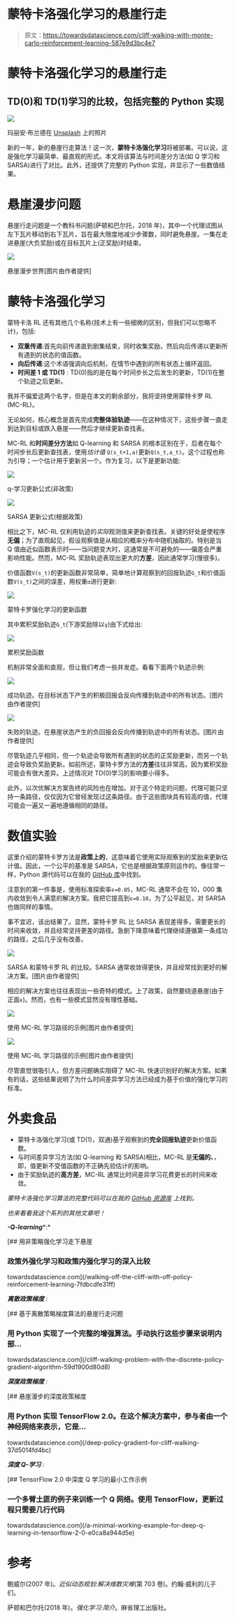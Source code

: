 # 蒙特卡洛强化学习的悬崖行走

> 原文：<https://towardsdatascience.com/cliff-walking-with-monte-carlo-reinforcement-learning-587e9d3bc4e7>

# 蒙特卡洛强化学习的悬崖行走

## TD(0)和 TD(1)学习的比较，包括完整的 Python 实现

![](img/f433224e009019d302326bb06dcac8b2.png)

玛丽安·布兰德在 [Unsplash](https://unsplash.com?utm_source=medium&utm_medium=referral) 上的照片

新的一年，新的悬崖行走算法！这一次，**蒙特卡洛强化学习**将被部署。可以说，这是强化学习最简单、最直观的形式。本文将该算法与时间差分方法(如 Q 学习和 SARSA)进行了对比。此外，还提供了完整的 Python 实现，并显示了一些数值结果。

# 悬崖漫步问题

悬崖行走问题是一个教科书问题(萨顿和巴尔托，2018 年)，其中一个代理试图从左下瓦片移动到右下瓦片，旨在最大限度地减少步骤数，同时避免悬崖。一集在走进悬崖(大负奖励)或在目标瓦片上(正奖励)时结束。

![](img/5f4d13cbe56bfec804201001f9a70090.png)

悬崖漫步世界[图片由作者提供]

# 蒙特卡洛强化学习

蒙特卡洛 RL 还有其他几个名称(技术上有一些细微的区别，但我们可以忽略不计)，包括:

*   **双重传递**:首先向前传递直到剧集结束，同时收集奖励，然后向后传递以更新所有遇到的状态的值函数。
*   **向后传递**:这个术语强调向后机制，在情节中遇到的所有状态上循环返回。
*   **时间差 1 或 TD(1)** : TD(0)指的是在每个时间步长之后发生的更新，TD(1)在整个轨迹之后更新。

我并不偏爱这两个名字，但是在本文的剩余部分，我将坚持使用蒙特卡罗 RL (MC-RL)。

无论如何，核心概念是首先完成**完整体验轨迹**——在这种情况下，这些步骤一直走到达到目标或跌入悬崖——然后才继续更新查找表。

MC-RL 和**时间差分方法**如 Q-learning 和 SARSA 的根本区别在于，后者在每个时间步长后更新查找表，使用*估计值* `Q(s_t+1,a)`更新`Q(s_t,a_t)`。这个过程也称为引导；一个估计用于更新另一个。作为复习，以下是更新功能:

![](img/e82094cf1c40316ac5ec008ad7e01aad.png)

q-学习更新公式(非政策)

![](img/d4ba4e1b3b5f87a254bdbae1060769bc.png)

SARSA 更新公式(根据政策)

相比之下，MC-RL 仅利用轨迹的*实际*观测值来更新查找表。关键的好处是使程序**无偏**；为了直观起见，假设观察值是从相应的概率分布中随机抽取的。特别是当 Q 值由近似函数表示时——当问题变大时，这通常是不可避免的——偏差会严重影响性能。然而，MC-RL 奖励轨迹表现出更大的**方差**，因此通常学习(慢很多)。

价值函数`V(s_t)`的更新函数非常简单，简单地计算观察到的回报轨迹`G_t`和价值函数`V(s_t)`之间的误差，用权重`α`进行更新:

![](img/5dfb1e806a1065b8257203e912436ce1.png)

蒙特卡罗强化学习的更新函数

其中累积奖励轨迹`G_t`(下游奖励除以`γ`)由下式给出:

![](img/63de12bd2010b98eacb3cabaea14e886.png)

累积奖励函数

机制非常全面和直观，但让我们考虑一些并发症。看看下面两个轨迹示例:

![](img/2999647ea1a4df4638a8f9be1086dc63.png)

成功轨迹。在目标状态下产生的积极回报会反向传播到轨迹中的所有状态。[图片由作者提供]

![](img/de41abc2be10ce8c9d27c2d3e81b06c0.png)

失败的轨迹。在悬崖状态产生的负回报会反向传播到轨迹中的所有状态。[图片由作者提供]

尽管轨迹几乎相同，但一个轨迹会导致所有遇到的状态的正奖励更新，而另一个轨迹会导致负奖励更新。如前所述，蒙特卡罗方法的**方差**往往非常高，因为累积奖励可能会有很大差异。上述情况对 TD(0)学习的影响要小得多。

此外，以次优解决方案告终的风险也在增加。对于这个特定的问题，代理可能只坚持一条路径，仅仅因为它曾经发现过这条路径。由于这些图块具有较高的值，代理可能会一遍又一遍地遵循相同的路径。

# 数值实验

这里介绍的蒙特卡罗方法是**政策上的**，这意味着它使用实际观察到的奖励来更新估计值。因此，一个公平的基准是 SARSA，它也是根据政策原则运作的。像往常一样，Python 源代码可以在我的 [GitHub 库](https://github.com/woutervanheeswijk/cliff_walking_public)中找到。

注意到的第一件事是，使用标准探索率`ϵ=0.05`，MC-RL 通常不会在 10，000 集内收敛到令人满意的解决方案。我把它提高到`ϵ=0.10`，为了公平起见，对 SARSA 也做同样的事情。

事不宜迟，该出结果了。显然，蒙特卡罗 RL 比 SARSA 表现差得多，需要更长的时间来收敛，并且经常坚持更差的路径。急剧下降意味着代理继续遵循第一条成功的路径，之后几乎没有改善。

![](img/47240239e9a8a0910c425846f5a0576f.png)

SARSA 和蒙特卡罗 RL 的比较。SARSA 通常收敛得更快，并且经常找到更好的解决方案。[图片由作者提供]

相应的解决方案也往往表现出一些奇特的模式。上了政策，自然要绕道悬崖(由于正面`ϵ`)。然而，也有一些模式显然没有理性基础。

![](img/e87f7c2cd37454de2818dd46d9ef2000.png)

使用 MC-RL 学习路径的示例[图片由作者提供]

![](img/6818b2428502a7c2e4f925caeba62f9b.png)

使用 MC-RL 学习路径的示例[图片由作者提供]

尽管直觉很吸引人，但方差问题确实阻碍了 MC-RL 快速识别好的解决方案。如果有的话，这些结果说明了为什么时间差异学习方法已经成为基于价值的强化学习的标准。

# 外卖食品

*   蒙特卡洛强化学习(或 TD(1)，双通)基于观察到的**完全回报轨迹**更新价值函数。
*   与时间差异学习方法(如 Q-learning 和 SARSA)相比，MC-RL 是**无偏的、**，即，值更新不受值函数的不正确先验估计的影响。
*   由于奖励轨迹的**高方差**，MC-RL 通常比时间差异学习花费更长的时间来收敛。

*蒙特卡洛强化学习算法的完整代码可以在我的* [*GitHub 资源库*](https://github.com/woutervanheeswijk/cliff_walking_public) *上找到。*

*也来看看我这个系列的其他文章吧！*

***-Q-learning****:*

[](/walking-off-the-cliff-with-off-policy-reinforcement-learning-7fdbcdfe31ff) [## 用非策略强化学习走下悬崖

### 政策外强化学习和政策内强化学习的深入比较

towardsdatascience.com](/walking-off-the-cliff-with-off-policy-reinforcement-learning-7fdbcdfe31ff) 

***离散政策梯度*** *:*

[](/cliff-walking-problem-with-the-discrete-policy-gradient-algorithm-59d1900d80d8) [## 基于离散策略梯度算法的悬崖行走问题

### 用 Python 实现了一个完整的增强算法。手动执行这些步骤来说明内部…

towardsdatascience.com](/cliff-walking-problem-with-the-discrete-policy-gradient-algorithm-59d1900d80d8) 

***深度政策梯度*** *:*

[](/deep-policy-gradient-for-cliff-walking-37d5014fd4bc) [## 悬崖漫步的深度政策梯度

### 用 Python 实现 TensorFlow 2.0。在这个解决方案中，参与者由一个神经网络来表示，它是…

towardsdatascience.com](/deep-policy-gradient-for-cliff-walking-37d5014fd4bc) 

***深度 Q-学习*** *:*

[](/a-minimal-working-example-for-deep-q-learning-in-tensorflow-2-0-e0ca8a944d5e) [## TensorFlow 2.0 中深度 Q 学习的最小工作示例

### 一个多臂土匪的例子来训练一个 Q 网络。使用 TensorFlow，更新过程只需要几行代码

towardsdatascience.com](/a-minimal-working-example-for-deep-q-learning-in-tensorflow-2-0-e0ca8a944d5e) 

# 参考

鲍威尔(2007 年)。*近似动态规划:解决维数灾难*(第 703 卷)。约翰·威利的儿子们。

萨顿和巴尔托(2018 年)。*强化学习:简介*。麻省理工出版社。